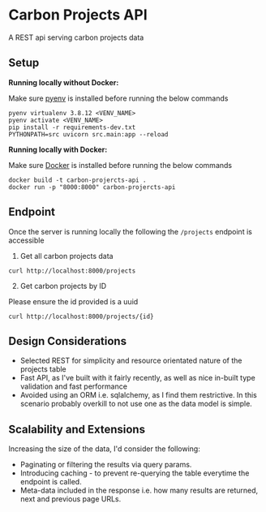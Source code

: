 # Carbon Projects API
A REST api serving carbon projects data

## Setup
**Running locally without Docker:**

Make sure [pyenv](https://github.com/pyenv/pyenv) is installed before running the below commands
```
pyenv virtualenv 3.8.12 <VENV_NAME>
pyenv activate <VENV_NAME>
pip install -r requirements-dev.txt
PYTHONPATH=src uvicorn src.main:app --reload
```
**Running locally with Docker:**

Make sure [Docker](https://docs.docker.com/engine/install/) is installed before running the below commands

```shell
docker build -t carbon-projercts-api .
docker run -p "8000:8000" carbon-projercts-api
```

## Endpoint

Once the server is running locally the following the `/projects` endpoint is accessible

1. Get all carbon projects data
```
curl http://localhost:8000/projects
```

2. Get carbon projects by ID

Please ensure the id provided is a uuid
```shell
curl http://localhost:8000/projects/{id}
```

## Design Considerations
- Selected REST for simplicity and resource orientated nature of the projects table
- Fast API, as I've built with it fairly recently, as well as nice in-built type validation and fast performance
- Avoided using an ORM i.e. sqlalchemy, as I find them restrictive. In this scenario probably overkill to not use one as the data model is simple.

## Scalability and Extensions
Increasing the size of the data, I'd consider the following:
- Paginating or filtering the results via query params.
- Introducing caching - to prevent re-querying the table everytime the endpoint is called.
- Meta-data included in the response i.e. how many results are returned, next and previous page URLs.
